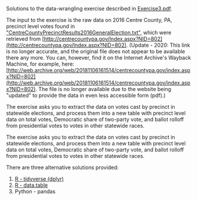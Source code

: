 Solutions to the data-wrangling exercise described in [Exercise3.pdf](https://burtmonroe.github.io/SoDA501/Exercises/Exercise3-2018/Exercise3.pdf). 

The input to the exercise is the raw data on 2016 Centre County, PA, precinct level votes found in ["CentreCountyPrecinctResults2016GeneralElection.txt"](https://burtmonroe.github.io/SoDA501/Exercises/Exercise3-2018/CentreCountyPrecinctResults2016GeneralElection.txt), which were retrieved from [http://centrecountypa.gov/Index.aspx?NID=802](http://centrecountypa.gov/Index.aspx?NID=802).  (Update - 2020: This link is no longer accurate, and the original file does not appear to be available there any more. You can, however, find it on the Internet Archive's Wayback Machine, for example, here: [http://web.archive.org/web/20181106161514/centrecountypa.gov/index.aspx?NID=802](http://web.archive.org/web/20181106161514/centrecountypa.gov/index.aspx?NID=802). The file is no longer available due to the website being "updated" to provide the data in even less accessible form (pdf).)


The exercise asks you to extract the data on votes cast by precinct in statewide elections, and process them into a new table with precinct level data on total votes, Democratic share of two-party vote, and ballot rolloff from presidential votes to votes in other statewide races.


The exercise asks you to extract the data on votes cast by precinct in statewide elections, and process them into a new table with precinct level data on total votes, Democratic share of two-party vote, and ballot rolloff from presidential votes to votes in other statewide races.


There are three alternative solutions provided:

1. [R - tidyverse (dplyr)](https://burtmonroe.github.io/SoDA501/Exercises/Exercise3-2018/TidyverseSolution/)
2. [R - data.table](https://burtmonroe.github.io/SoDA501/Exercises/Exercise3-2018/datatableSolution/Exercise3-datatableSolution.html)
3. Python - pandas
